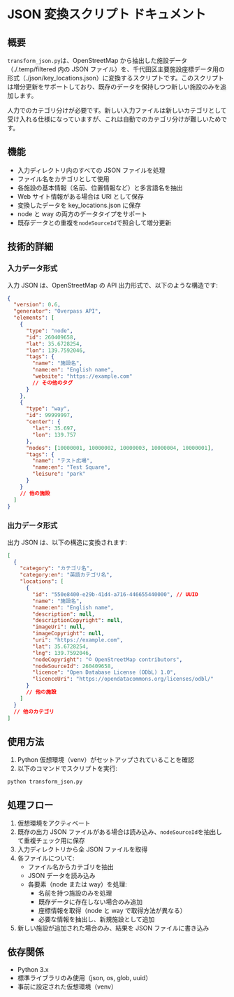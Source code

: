 # JSON 変換スクリプト ドキュメント

## 概要

`transform_json.py`は、OpenStreetMap から抽出した施設データ（./.temp/filtered 内の JSON ファイル）を、千代田区主要施設座標データ用の形式（./json/key_locations.json）に変換するスクリプトです。このスクリプトは増分更新をサポートしており、既存のデータを保持しつつ新しい施設のみを追加します。

人力でのカテゴリ分けが必要です。新しい入力ファイルは新しいカテゴリとして受け入れる仕様になっていますが、これは自動でのカテゴリ分けが難しいためです。

## 機能

- 入力ディレクトリ内のすべての JSON ファイルを処理
- ファイル名をカテゴリとして使用
- 各施設の基本情報（名前、位置情報など）と多言語名を抽出
- Web サイト情報がある場合は URI として保存
- 変換したデータを key_locations.json に保存
- node と way の両方のデータタイプをサポート
- 既存データとの重複を`nodeSourceId`で照合して増分更新

## 技術的詳細

### 入力データ形式

入力 JSON は、OpenStreetMap の API 出力形式で、以下のような構造です:

```json
{
  "version": 0.6,
  "generator": "Overpass API",
  "elements": [
    {
      "type": "node",
      "id": 260409658,
      "lat": 35.6728254,
      "lon": 139.7592046,
      "tags": {
        "name": "施設名",
        "name:en": "English name",
        "website": "https://example.com"
        // その他のタグ
      }
    },
    {
      "type": "way",
      "id": 99999997,
      "center": {
        "lat": 35.697,
        "lon": 139.757
      },
      "nodes": [10000001, 10000002, 10000003, 10000004, 10000001],
      "tags": {
        "name": "テスト広場",
        "name:en": "Test Square",
        "leisure": "park"
      }
    }
    // 他の施設
  ]
}
```

### 出力データ形式

出力 JSON は、以下の構造に変換されます:

```json
[
  {
    "category": "カテゴリ名",
    "category:en": "英語カテゴリ名",
    "locations": [
      {
        "id": "550e8400-e29b-41d4-a716-446655440000", // UUID
        "name": "施設名",
        "name:en": "English name",
        "description": null,
        "descriptionCopyright": null,
        "imageUri": null,
        "imageCopyright": null,
        "uri": "https://example.com",
        "lat": 35.6728254,
        "lng": 139.7592046,
        "nodeCopyright": "© OpenStreetMap contributors",
        "nodeSourceId": 260409658,
        "licence": "Open Database License (ODbL) 1.0",
        "licenceUri": "https://opendatacommons.org/licenses/odbl/"
      }
      // 他の施設
    ]
  }
  // 他のカテゴリ
]
```

## 使用方法

1. Python 仮想環境（venv）がセットアップされていることを確認
2. 以下のコマンドでスクリプトを実行:

```
python transform_json.py
```

## 処理フロー

1. 仮想環境をアクティベート
2. 既存の出力 JSON ファイルがある場合は読み込み、`nodeSourceId`を抽出して重複チェック用に保存
3. 入力ディレクトリから全 JSON ファイルを取得
4. 各ファイルについて:
   - ファイル名からカテゴリを抽出
   - JSON データを読み込み
   - 各要素（node または way）を処理:
     - 名前を持つ施設のみを処理
     - 既存データに存在しない場合のみ追加
     - 座標情報を取得（node と way で取得方法が異なる）
     - 必要な情報を抽出し、新規施設として追加
5. 新しい施設が追加された場合のみ、結果を JSON ファイルに書き込み

## 依存関係

- Python 3.x
- 標準ライブラリのみ使用（json, os, glob, uuid）
- 事前に設定された仮想環境（venv）
